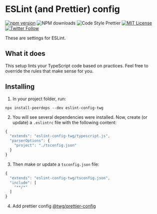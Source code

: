 # ESLint (and Prettier) config

[![npm version](https://badge.fury.io/js/eslint-config-twg.svg)](https://badge.fury.io/js/eslint-config-twg) ![NPM downloads](https://img.shields.io/npm/dm/eslint-config-twg) ![Code Style Prettier](https://img.shields.io/badge/code_style-prettier-ff69b4.svg) [![MIT License](https://img.shields.io/badge/license-MIT-red.svg?style=flat)](https://github.com/TheWidlarzGroup/eslint-config-twg/blob/master/LICENSE) [![Twitter Follow](https://img.shields.io/twitter/follow/WidlarzGroup?label=Follow%20on%20Twitter)](https://twitter.com/WidlarzGroup)

These are settings for ESLint.

## What it does

This setup lints your TypeScript code based on practices. Feel free to override the rules that make sense for you.

## Installing

1. In your project folder, run:

```
npx install-peerdeps --dev eslint-config-twg
```

2. You will see several dependencies were installed. Now, create (or update) a `.eslintrc` file with the following content:

```jsx
{
  "extends": "eslint-config-twg/typescript.js",
  "parserOptions": {
    "project": "./tsconfig.json"
  }
}
```

3. Then make or update a `tsconfig.json` file:

```jsx
{
  "extends": "eslint-config-twg/tsconfig.json",
  "include": [
    "**/*"
  ]
}
```

4. Add prettier config [@twg/prettier-config](https://www.npmjs.com/package/@twg/prettier-config)
